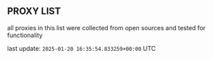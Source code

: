## PROXY LIST

all proxies in this list were collected from open sources and tested for functionality

last update: `2025-01-20 16:35:54.833259+00:00` UTC